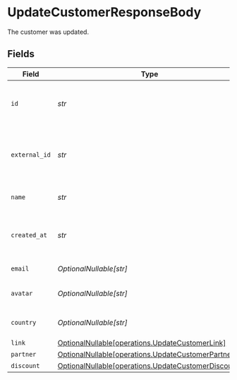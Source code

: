 # UpdateCustomerResponseBody

The customer was updated.


## Fields

| Field                                                                                                    | Type                                                                                                     | Required                                                                                                 | Description                                                                                              |
| -------------------------------------------------------------------------------------------------------- | -------------------------------------------------------------------------------------------------------- | -------------------------------------------------------------------------------------------------------- | -------------------------------------------------------------------------------------------------------- |
| `id`                                                                                                     | *str*                                                                                                    | :heavy_check_mark:                                                                                       | The unique identifier of the customer in Dub.                                                            |
| `external_id`                                                                                            | *str*                                                                                                    | :heavy_check_mark:                                                                                       | Unique identifier for the customer in the client's app.                                                  |
| `name`                                                                                                   | *str*                                                                                                    | :heavy_check_mark:                                                                                       | Name of the customer.                                                                                    |
| `created_at`                                                                                             | *str*                                                                                                    | :heavy_check_mark:                                                                                       | The date the customer was created.                                                                       |
| `email`                                                                                                  | *OptionalNullable[str]*                                                                                  | :heavy_minus_sign:                                                                                       | Email of the customer.                                                                                   |
| `avatar`                                                                                                 | *OptionalNullable[str]*                                                                                  | :heavy_minus_sign:                                                                                       | Avatar URL of the customer.                                                                              |
| `country`                                                                                                | *OptionalNullable[str]*                                                                                  | :heavy_minus_sign:                                                                                       | Country of the customer.                                                                                 |
| `link`                                                                                                   | [OptionalNullable[operations.UpdateCustomerLink]](../../models/operations/updatecustomerlink.md)         | :heavy_minus_sign:                                                                                       | N/A                                                                                                      |
| `partner`                                                                                                | [OptionalNullable[operations.UpdateCustomerPartner]](../../models/operations/updatecustomerpartner.md)   | :heavy_minus_sign:                                                                                       | N/A                                                                                                      |
| `discount`                                                                                               | [OptionalNullable[operations.UpdateCustomerDiscount]](../../models/operations/updatecustomerdiscount.md) | :heavy_minus_sign:                                                                                       | N/A                                                                                                      |